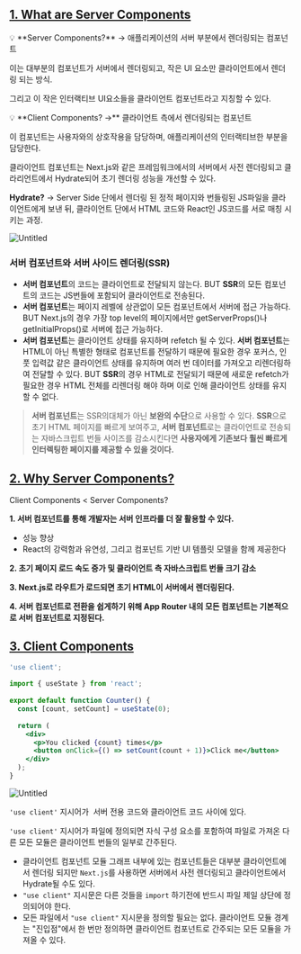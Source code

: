 ## **[1. What are Server Components](https://html-jc.tistory.com/657#1.%20What%20are%20Server%20Components-1)**

<aside>
💡 **Server Components?** → 애플리케이션의 서버 부분에서 렌더링되는 컴포넌트

</aside>

이는 대부분의 컴포넌트가 서버에서 렌더링되고, 작은  UI 요소만 클라이언트에서 렌더링 되는 방식.

그리고 이 작은 인터랙티브 UI요소들을 클라이언트 컴포넌트라고 지칭할 수 있다.

<aside>
💡 **Client Components? →** 클라이언트 측에서 렌더링되는 컴포넌트

</aside>

이 컴포넌트는 사용자와의 상호작용을 담당하며, 애플리케이션의 인터랙티브한 부분을 담당한다.

클라이언트 컴포넌트는 Next.js와 같은 프레임워크에서의 서버에서 사전 렌더링되고 클라리언트에서 Hydrate되어 초기 렌더링 성능을 개선할 수 있다.

**Hydrate?** → Server Side 단에서 렌더링 된 정적 페이지와 번들링된 JS파일을 클라이언트에게 보낸 뒤, 클라이언트 단에서 HTML 코드와 React인 JS코드를 서로 매칭 시키는 과정.

![Untitled](https://prod-files-secure.s3.us-west-2.amazonaws.com/858ac9c3-9dda-4548-9019-2e429c4b0ad0/ffb2a6df-f526-46cd-86c5-2cefc149f653/Untitled.png)

### **서버 컴포넌트**와 **서버 사이드 렌더링(SSR)**

- **서버 컴포넌트**의 코드는 클라이언트로 전달되지 않는다. BUT **SSR**의 모든 컴포넌트의 코드는 JS번들에 포함되어 클라이언트로 전송된다.
- **서버 컴포넌트**는 페이지 레벨에 상관없이 모든 컴포넌트에서 서버에 접근 가능하다. BUT Next.js의 경우 가장 top level의 페이지에서만 getServerProps()나 getInitialProps()로 서버에 접근 가능하다.
- **서버 컴포넌트**는 클라이언트 상태를 유지하며 refetch 될 수 있다. **서버 컴포넌트**는 HTML이 아닌 특별한 형태로 컴포넌트를 전달하기 때문에 필요한 경우 포커스, 인풋 입력값 같은 클라이언트 상태를 유지하며 여러 번 데이터를 가져오고 리렌더링하여 전달할 수 있다. BUT **SSR**의 경우 HTML로 전달되기 때문에 새로운 refetch가 필요한 경우 HTML 전체를 리렌더링 해야 하며 이로 인해 클라이언트 상태를 유지할 수 없다.

> **서버 컴포넌트**는 SSR의대체가 아닌 **보완의 수단**으로 사용할 수 있다. **SSR**으로 초기 HTML 페이지를 빠르게 보여주고, **서버 컴포넌트**로는 클라이언트로 전송되는 자바스크립트 번들 사이즈를 감소시킨다면 **사용자에게 기존보다 훨씬 빠르게 인터렉팅한 페이지를 제공할 수 있을 것이다.**
> 

## **[2. Why Server Components?](https://html-jc.tistory.com/657#2.%20Why%20Server%20Components%3F%C2%A0-1)**

Client Components < Server Components?

**1. 서버 컴포넌트를 통해 개발자는 서버 인프라를 더 잘 활용할 수 있다.** 

- 성능 향상
- React의 강력함과 유연성, 그리고 컴포넌트 기반 UI 템플릿 모델을 함께 제공한다

**2. 초기 페이지 로드 속도 증가 및 클라이언트 측 자바스크립트 번들 크기 감소**

**3. Next.js로 라우트가 로드되면 초기 HTML이 서버에서 렌더링된다.**

**4. 서버 컴포넌트로 전환을 쉽게하기 위해 App Router 내의 모든 컴포넌트는 기본적으로 서버 컴포넌트로 지정된다.** 

## **[3. Client Components](https://html-jc.tistory.com/657#3.%20Client%20Components-1)**

```jsx
'use client';
 
import { useState } from 'react';
 
export default function Counter() {
  const [count, setCount] = useState(0);
 
  return (
    <div>
      <p>You clicked {count} times</p>
      <button onClick={() => setCount(count + 1)}>Click me</button>
    </div>
  );
}
```

![Untitled](https://prod-files-secure.s3.us-west-2.amazonaws.com/858ac9c3-9dda-4548-9019-2e429c4b0ad0/d145c634-aa78-4854-901a-707c0c629b31/Untitled.png)

`'use client'` 지시어가  서버 전용 코드와 클라이언트 코드 사이에 있다.

`'use client'` 지시어가 파일에 정의되면 자식 구성 요소를 포함하여 파일로 가져온 다른 모든 모듈은 클라이언트 번들의 일부로 간주된다.

- 클라이언트 컴포넌트 모듈 그래프 내부에 있는 컴포넌트들은 대부분 클라이언트에서 렌더링 되지만 `Next.js`를 사용하면 서버에서 사전 렌더링되고 클라이언트에서 Hydrate될 수도 있다.
- `"use client"` 지시문은 다른 것들을 `import` 하기전에 반드시 파일 제일 상단에 정의되어야 한다.
- 모든 파일에서 `"use client"` 지시문을 정의할 필요는 없다. 클라이언트 모듈 경계는 "진입점"에서 한 번만 정의하면 클라이언트 컴포넌트로 간주되는 모든 모듈을 가져올 수 있다.